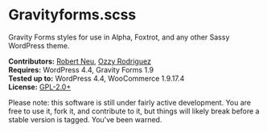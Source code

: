 # Gravityforms.scss

Gravity Forms styles for use in Alpha, Foxtrot, and any other Sassy WordPress theme.

__Contributors:__ [Robert Neu](https://github.com/robneu), [Ozzy Rodriguez](https://github.com/ozzyrod)  
__Requires:__ WordPress 4.4, Gravity Forms 1.9  
__Tested up to:__ WordPress 4.4, WooCommerce 1.9.17.4  
__License:__ [GPL-2.0+](http://www.gnu.org/licenses/gpl-2.0.html)  

Please note: this software is still under fairly active development. You are free to use it, fork it, and contribute to it, but things will likely break before a stable version is tagged. You've been warned.
